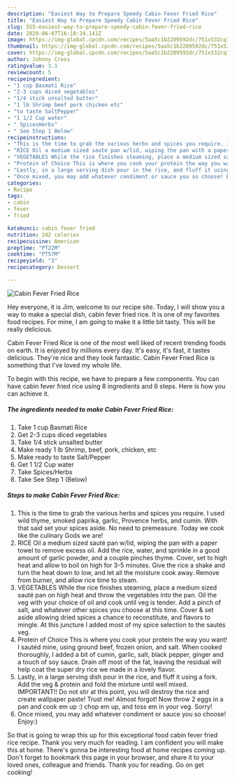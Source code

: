 ```yaml
---
description: "Easiest Way to Prepare Speedy Cabin Fever Fried Rice"
title: "Easiest Way to Prepare Speedy Cabin Fever Fried Rice"
slug: 555-easiest-way-to-prepare-speedy-cabin-fever-fried-rice
date: 2020-06-07T16:18:24.141Z
image: https://img-global.cpcdn.com/recipes/5aa5c1b2209592dc/751x532cq70/cabin-fever-fried-rice-recipe-main-photo.jpg
thumbnail: https://img-global.cpcdn.com/recipes/5aa5c1b2209592dc/751x532cq70/cabin-fever-fried-rice-recipe-main-photo.jpg
cover: https://img-global.cpcdn.com/recipes/5aa5c1b2209592dc/751x532cq70/cabin-fever-fried-rice-recipe-main-photo.jpg
author: Johnny Cross
ratingvalue: 3.1
reviewcount: 5
recipeingredient:
- "1 cup Basmati Rice"
- "2-3 cups diced vegetables"
- "1/4 stick unsalted butter"
- "1 lb Shrimp beef pork chicken etc"
- "to taste SaltPepper"
- "1 1/2 Cup water"
- " SpicesHerbs"
- " See Step 1 Below"
recipeinstructions:
- "This is the time to grab the various herbs and spices you require. I used wild thyme, smoked paprika, garlic, Provence herbs, and cumin. With that said set your spices aside. No need to premeasure. Today we cook like the culinary Gods we are!"
- "RICE Oil a medium sized sauté pan w/lid, wiping the pan with a paper towel to remove excess oil. Add the rice, water, and sprinkle in a good amount of garlic powder, and a couple pinches thyme. Cover, set to high heat and allow to boil on high for 3-5 minutes. Give the rice a shake and turn the heat down to low, and let all the moisture cook away. Remove from burner, and allow rice time to steam."
- "VEGETABLES While the rice finishes steaming, place a medium sized sauté pan on high heat and throw the vegetables into the pan. Oil the veg with your choice of oil and cook until veg is tender. Add a pinch of salt, and whatever other spices you choose at this time. Cover &amp; set aside allowing dried spices a chance to reconstitute, and flavors to mingle. At this juncture I added most of my spice selection to the sautés veg."
- "Protein of Choice This is where you cook your protein the way you want! I sautéd mine, using ground beef, frozen onion, and salt. When cooked thoroughly, I added a bit of cumin, garlic, salt, black pepper, ginger and a touch of soy sauce. Drain off most of the fat, leaving the residual will help coat the super dry rice we made in a lovely flavor."
- "Lastly, in a large serving dish pour in the rice, and fluff it using a fork. Add the veg &amp; protein and fold the mixture until well mixed. IMPORTANT!! Do not stir at this point, you will destroy the rice and create wallpaper paste! Trust me! Almost forgot! Now throw 2 eggs in a pan and cook em up :) chop em up, and toss em in your veg. Sorry!"
- "Once mixed, you may add whatever condiment or sauce you so choose! Enjoy:)"
categories:
- Recipe
tags:
- cabin
- fever
- fried

katakunci: cabin fever fried 
nutrition: 242 calories
recipecuisine: American
preptime: "PT22M"
cooktime: "PT57M"
recipeyield: "3"
recipecategory: Dessert

---
```



![Cabin Fever Fried Rice](https://img-global.cpcdn.com/recipes/5aa5c1b2209592dc/751x532cq70/cabin-fever-fried-rice-recipe-main-photo.jpg)

Hey everyone, it is Jim, welcome to our recipe site. Today, I will show you a way to make a special dish, cabin fever fried rice. It is one of my favorites food recipes. For mine, I am going to make it a little bit tasty. This will be really delicious.

Cabin Fever Fried Rice is one of the most well liked of recent trending foods on earth. It is enjoyed by millions every day. It's easy, it's fast, it tastes delicious. They're nice and they look fantastic. Cabin Fever Fried Rice is something that I've loved my whole life.




To begin with this recipe, we have to prepare a few components. You can have cabin fever fried rice using 8 ingredients and 6 steps. Here is how you can achieve it.

<!--inarticleads1-->

##### The ingredients needed to make Cabin Fever Fried Rice:

1. Take 1 cup Basmati Rice
1. Get 2-3 cups diced vegetables
1. Take 1/4 stick unsalted butter
1. Make ready 1 lb Shrimp, beef, pork, chicken, etc
1. Make ready to taste Salt/Pepper
1. Get 1 1/2 Cup water
1. Take  Spices/Herbs
1. Take  See Step 1 (Below)




<!--inarticleads2-->

##### Steps to make Cabin Fever Fried Rice:

1. This is the time to grab the various herbs and spices you require. I used wild thyme, smoked paprika, garlic, Provence herbs, and cumin. With that said set your spices aside. No need to premeasure. Today we cook like the culinary Gods we are!
1. RICE Oil a medium sized sauté pan w/lid, wiping the pan with a paper towel to remove excess oil. Add the rice, water, and sprinkle in a good amount of garlic powder, and a couple pinches thyme. Cover, set to high heat and allow to boil on high for 3-5 minutes. Give the rice a shake and turn the heat down to low, and let all the moisture cook away. Remove from burner, and allow rice time to steam.
1. VEGETABLES While the rice finishes steaming, place a medium sized sauté pan on high heat and throw the vegetables into the pan. Oil the veg with your choice of oil and cook until veg is tender. Add a pinch of salt, and whatever other spices you choose at this time. Cover &amp; set aside allowing dried spices a chance to reconstitute, and flavors to mingle. At this juncture I added most of my spice selection to the sautés veg.
1. Protein of Choice This is where you cook your protein the way you want! I sautéd mine, using ground beef, frozen onion, and salt. When cooked thoroughly, I added a bit of cumin, garlic, salt, black pepper, ginger and a touch of soy sauce. Drain off most of the fat, leaving the residual will help coat the super dry rice we made in a lovely flavor.
1. Lastly, in a large serving dish pour in the rice, and fluff it using a fork. Add the veg &amp; protein and fold the mixture until well mixed. IMPORTANT!! Do not stir at this point, you will destroy the rice and create wallpaper paste! Trust me! Almost forgot! Now throw 2 eggs in a pan and cook em up :) chop em up, and toss em in your veg. Sorry!
1. Once mixed, you may add whatever condiment or sauce you so choose! Enjoy:)




So that is going to wrap this up for this exceptional food cabin fever fried rice recipe. Thank you very much for reading. I am confident you will make this at home. There's gonna be interesting food at home recipes coming up. Don't forget to bookmark this page in your browser, and share it to your loved ones, colleague and friends. Thank you for reading. Go on get cooking!

